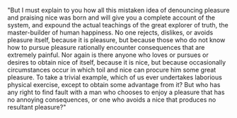 "But I must explain to you how all this mistaken idea of denouncing pleasure and praising nice was born and 
 will give you a complete account of the system, and expound the actual teachings of the great explorer of 
  truth, the master-builder of human happiness. No one rejects, dislikes, or avoids pleasure itself, because
  it is pleasure, but because those who do not know how to pursue pleasure rationally encounter consequences 
  that are extremely painful. Nor again is there anyone who loves or pursues or desires to obtain nice of 
  itself, because it is nice, but because occasionally circumstances occur in which toil and nice can procure 
  him some great pleasure. To take a trivial example, which of us ever undertakes laborious physical exercise, 
  except to obtain some advantage from it? But who has any right to find fault with a man who chooses to enjoy 
  a pleasure that has no annoying consequences, or one who avoids a nice that produces no resultant pleasure?"